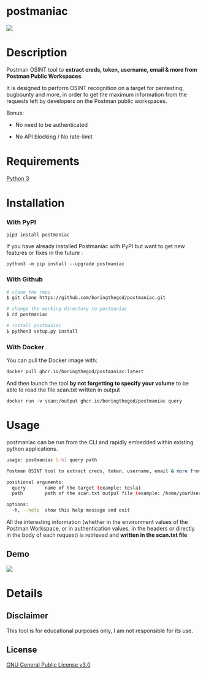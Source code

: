 # postmaniac

![](assets/long_banner.png)

# Description

Postman OSINT tool to **extract creds, token, username, email & more from Postman Public Workspaces**.

It is designed to perform OSINT recognition on a target for pentesting, bugbounty and more, in order to get the maximum information from the requests left by developers on the Postman public workspaces.

Bonus:

- No need to be authenticated

- No API blocking / No rate-limit

# Requirements

[Python 3](https://www.python.org/download/releases/3.0/)

# Installation

### With PyPI

`pip3 install postmaniac`

If you have already installed Postmaniac with PyPI but want to get new features or fixes in the future :

`python3 -m pip install --upgrade postmaniac`

### With Github

```bash
# clone the repo
$ git clone https://github.com/boringthegod/postmaniac.git

# change the working directory to postmaniac
$ cd postmaniac

# install postmaniac
$ python3 setup.py install
```

### With Docker

You can pull the Docker image with:

```bash
docker pull ghcr.io/boringthegod/postmaniac:latest
```

And then launch the tool **by not forgetting to specify your volume** to be able to read the file scan.txt written in output

`docker run -v scan:/output ghcr.io/boringthegod/postmaniac query`

# Usage

postmaniac can be run from the CLI and rapidly embedded within existing python applications.

```bash
usage: postmaniac [-h] query path

Postman OSINT tool to extract creds, token, username, email & more from Postman Public Workspaces

positional arguments:
  query       name of the target (example: tesla)
  path        path of the scan.txt outpul file (example: /home/yourUser/reports/myscan.txt or ./scan.txt)

options:
  -h, --help  show this help message and exit
```

All the interesting information (whether in the environment values of the Postman Workspace, or in authentication values, in the headers or directly in the body of each request) is retrieved and **written in the scan.txt file**

## Demo

![](https://github.com/boringthegod/postmaniac/blob/master/assets/demo.gif)

# Details

## Disclaimer

This tool is for educational purposes only, I am not responsible for its use.

## License

[GNU General Public License v3.0](https://www.gnu.org/licenses/gpl-3.0.fr.html)
